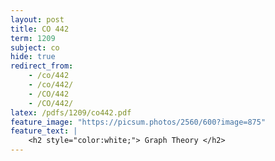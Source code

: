 ```yaml
---
layout: post
title: CO 442
term: 1209
subject: co
hide: true
redirect_from:
    - /co/442
    - /co/442/
    - /CO/442
    - /CO/442/
latex: /pdfs/1209/co442.pdf
feature_image: "https://picsum.photos/2560/600?image=875"
feature_text: |
    <h2 style="color:white;"> Graph Theory </h2>
---
```

